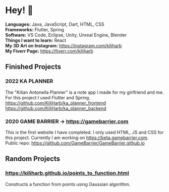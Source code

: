 # Hey! 👋

**Languages:** Java, JavaScript, Dart, HTML, CSS\
**Frameworks:** Flutter, Spring\
**Software:** VS Code, Eclipse, Unity, Unreal Engine, Blender\
**Things I want to learn:** React\
**My 3D Art on Instagram:** https://instagram.com/kiliharb \
**My Fiverr Page:** https://fiverr.com/kiliharb

## Finished Projects
### 2022 **KA PLANNER**
The "Kilian Antonella Planner" is a note app I made for my girlfriend and me.\
For this project I used Flutter and Spring.\
https://github.com/KiliHarb/ka_planner_frontend \
https://github.com/KiliHarb/ka_planner_backend

### 2020 **GAME BARRIER** -> https://gamebarrier.com
This is the first website I have completed.
I only used HTML, JS and CSS for this project.
Currently I am working on https://beta.gamebarrier.com. \
Public repo: https://github.com/GameBarrier/GameBarrier.github.io

## Random Projects
### https://kiliharb.github.io/points_to_function.html
Constructs a function from points using Gaussian algorithm.

